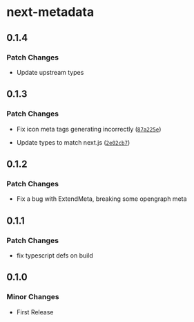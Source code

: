 # next-metadata

## 0.1.4

### Patch Changes

- Update upstream types

## 0.1.3

### Patch Changes

- Fix icon meta tags generating incorrectly
  ([`87a225e`](https://github.com/paperdave/various/commit/87a225e51c9d23629c224cbc9e19574599d3dc2e))

- Update types to match next.js
  ([`2e02cb7`](https://github.com/paperdave/various/commit/2e02cb74ee984e08fb87e38947a0f22c18e37559))

## 0.1.2

### Patch Changes

- Fix a bug with ExtendMeta, breaking some opengraph meta

## 0.1.1

### Patch Changes

- fix typescript defs on build

## 0.1.0

### Minor Changes

- First Release
